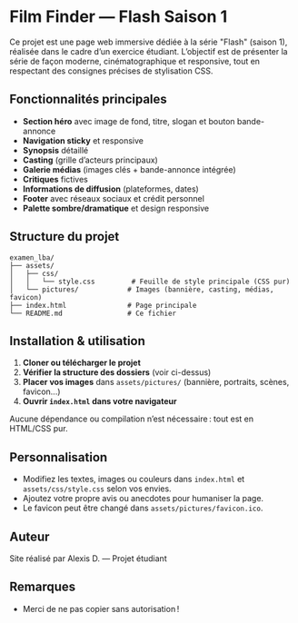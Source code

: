 # Film Finder — Flash Saison 1

Ce projet est une page web immersive dédiée à la série "Flash" (saison 1), réalisée dans le cadre d’un exercice étudiant. L’objectif est de présenter la série de façon moderne, cinématographique et responsive, tout en respectant des consignes précises de stylisation CSS.

## Fonctionnalités principales

- **Section héro** avec image de fond, titre, slogan et bouton bande-annonce
- **Navigation sticky** et responsive
- **Synopsis** détaillé
- **Casting** (grille d’acteurs principaux)
- **Galerie médias** (images clés + bande-annonce intégrée)
- **Critiques** fictives
- **Informations de diffusion** (plateformes, dates)
- **Footer** avec réseaux sociaux et crédit personnel
- **Palette sombre/dramatique** et design responsive

## Structure du projet

```
examen_lba/
├── assets/
│   ├── css/
│   │   └── style.css         # Feuille de style principale (CSS pur)
│   └── pictures/            # Images (bannière, casting, médias, favicon)
├── index.html               # Page principale
└── README.md                # Ce fichier
```

## Installation & utilisation

1. **Cloner ou télécharger le projet**
2. **Vérifier la structure des dossiers** (voir ci-dessus)
3. **Placer vos images** dans `assets/pictures/` (bannière, portraits, scènes, favicon...)
4. **Ouvrir `index.html` dans votre navigateur**

Aucune dépendance ou compilation n’est nécessaire : tout est en HTML/CSS pur.

## Personnalisation

- Modifiez les textes, images ou couleurs dans `index.html` et `assets/css/style.css` selon vos envies.
- Ajoutez votre propre avis ou anecdotes pour humaniser la page.
- Le favicon peut être changé dans `assets/pictures/favicon.ico`.

## Auteur

Site réalisé par Alexis D. — Projet étudiant

## Remarques

- Merci de ne pas copier sans autorisation !
